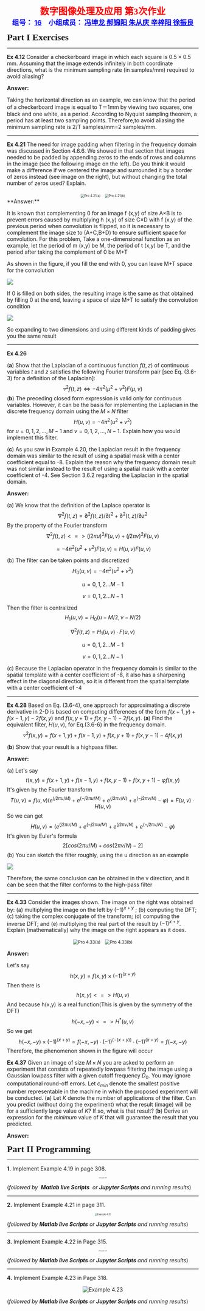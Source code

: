 <center><font face="微软雅黑" size=5 color=red><b>数字图像处理及应用 第3次作业</b></font></center>

<center><font face=“微软雅黑" size=4 color = blue><b>组号： <u>16</u>&emsp;小组成员： <u>冯坤龙 郝锦阳 朱从庆 辛梓阳 徐振良</u></b></font></center>



<font face = "微软雅黑" size= 5><b>Part I Exercises</b></font>

***

**Ex 4.12** Consider a checkerboard image in which each square is $0.5\times 0.5$ mm. Assuming that the image extends infinitely in both coordinate directions, what is the minimum sampling rate (in samples/mm) required to avoid aliasing?

**Answer:**

Taking the horizontal direction as an example, we can know that the period of a checkerboard image is equal to T＝1mm by viewing two squares, one black and one white, as a period. According to Nyquist sampling theorem, a period has at least two sampling points. Therefore,to avoid aliasing the minimum sampling rate is 2/T samples/mm=2 samples/mm.



***

**Ex 4.21** The need for image padding when filtering in the frequency domain was discussed in Section 4.6.6. We showed in that section that images needed to be padded by appending zeros to the ends of rows and columns in the image (see the following image on the left). Do you think it would make a difference if we centered the image and surrounded it by a border of zeros instead (see image on the right), but without changing the total number of zeros used? Explain.

<center class="half">
<img src="./images/FigP0421(a).png" alt="Pro 4.21(a)" style="zoom:60%">
&nbsp
<img src="./images/FigP0421(b).png" alt="Pro 4.21(b)" style="zoom:60%">
</center>
**Answer:**

It is known that complementing 0 for an image f (x,y) of size A×B is to prevent errors caused by multiplying h (x,y) of size C×D with f (x,y) of the previous period when convolution is flipped, so it is necessary to complement the image size to (A+C,B+D) to ensure sufficient space for convolution. For this problem, Take a one-dimensional function as an example, let the period of m (x,y) be M, the period of t (x,y) be T, and the period after taking the complement of 0 be M+T

As shown in the figure, if you fill the end with 0, you can leave M+T space for the convolution

![](images/作业3图1.jpg)

If 0 is filled on both sides, the resulting image is the same as that obtained by filling 0 at the end, leaving a space of size M+T to satisfy the convolution condition

![](images/作业3图2.jpg)

So expanding to two dimensions and using different kinds of padding gives you the same result

***

**Ex 4.26** 

(**a**) Show that the Laplacian of a continuous function $f(t, z)$ of continuous variables $t$ and $z$ satisfies the following Fourier transform pair [see Eq. (3.6-3) for a definition of the Laplacian]:
$$
\triangledown^2f(t,z)\Longleftrightarrow{-4\pi^2(\mu^2+v^2)F(\mu,v)}
$$
(**b**) The preceding closed form expression is valid only for continuous variables. However, it can be the basis for implementing the Laplacian in the discrete frequency domain using the $M\times N$ filter 
$$
H(u,v)=-4\pi^2(u^2+v^2)
$$
for $u=0,1,2,\dots, M-1$ and $v=0,1,2,\dots, N-1$. Explain how you would implement this filter.


(**c**) As you saw in Example 4.20, the Laplacian result in the frequency domain was similar to the result of using a spatial mask with a center coefficient equal to -8. Explain the reason why the frequency domain result was not similar instead to the result of using a spatial mask with a center coefficient of -4. See Section 3.6.2 regarding the Laplacian in the spatial domain.

**Answer:**

(a) We know that the definition of the Laplace operator is
$$
∇^2 f(t,z)=∂^2 f(t,z)/∂t^2 +∂^2 (t,z)/∂z^2
$$
By the property of the Fourier transform
$$
∇^2 f(t,z)<=>(j2πu)^2 F(u,v)+(j2πv)^2 F(u,v)
$$

$$
=-4π^2 (u^2+v^2 )F(u,v)=H(u,v)F(u,v)
$$

(b) The filter can be taken points and discretized
$$
H_0 (u,v)=-4π^2 (u^2+v^2 )
$$

$$
u=0,1,2…M-1
$$

$$
v=0,1,2…N-1
$$

Then the filter is centralized
$$
H_1 (u,v)=H_0 (u-M/2,v-N/2)
$$

$$
∇^2 f(t,z)=H_1 (u,v)∙F(u,v)
$$

$$
u=0,1,2…M-1
$$

$$
v=0,1,2…N-1
$$

(c) Because the Laplacian operator in the frequency domain is similar to the spatial template with a center coefficient of -8, it also has a sharpening effect in the diagonal direction, so it is different from the spatial template with a center coefficient of -4

***

**Ex 4.28** Based on Eq. (3.6-4), one approach for approximating a discrete derivative in 2-D is based on computing differences of the form $f(x+1,y)+f(x-1,y)-2f(x,y)$ and $f(x,y+1)+f(x,y-1)-2f(x,y)$.
(**a**) Find the equivalent filter, $H(u,v)$, for Eq.(3.6-6) in the frequency domain.
$$
\triangledown^2f(x,y)=f(x+1,y)+f(x-1,y)+f(x,y+1)+f(x,y-1)-4f(x,y) \tag{3.6-6}
$$

(**b**) Show that your result is a highpass filter.

**Answer:**

(a) Let's say
$$
t(x,y)=f(x+1,y)+f(x-1,y)+f(x,y-1)+f(x,y+1)-φf(x,y)
$$
It's given by the Fourier transform
$$
T(u,v)=f(u,v)(e^(j2πu/M)+e^(-j2πu/M)+e^(j2πv/N)+e^(-j2πv/N)-φ)=F(u,v)∙H(u,v)
$$
So we can get
$$
H(u,v)=(e^(j2πu/M)+e^(-j2πu/M)+e^(j2πv/N)+e^(-j2πv/N)-φ)
$$
It's given by Euler's formula
$$
2[cos⁡(2πu/M)+cos⁡(2πv/N)-2]
$$
(b) You can sketch the filter roughly, using the u direction as an example

![](images/作业3图三.jpg)

Therefore, the same conclusion can be obtained in the v direction, and it can be seen that the filter conforms to the high-pass filter



***

**Ex 4.33** Consider the images shown. The image on the right was obtained by: (a) multiplying the image on the left by $(-1)^{x+y}$ ; (b) computing the DFT; (c) taking the complex conjugate of the transform; (d) computing the inverse DFT; and (e) multiplying the real part of the result by  $(-1)^{x+y}$. Explain (mathematically) why the image on the right appears as it does.

<center class="half">
<img src="./images/FigP0433(a).png" alt="Pro 4.33(a)" style="zoom:80%">
&nbsp
<img src="./images/FigP0433(b).png" alt="Pro 4.33(b)" style="zoom:80%">
</center>


**Answer:**

Let's say
$$
h(x,y)=f(x,y)×(-1)^(x+y)
$$
Then there is
$$
h(x,y)<=>H(u,v)
$$
And because h(x,y) is a real function(This is given by the symmetry of the DFT)
$$
h(-x,-y)<=>H^* (u,v)
$$
So we get
$$
h(-x,-y)×(-1)^(x+y)=f(-x,-y)∙(-1)^(-(x+y) )∙(-1)^(x+y)=f(-x,-y)
$$
Therefore, the phenomenon shown in the figure will occur

**Ex 4.37**  Given an image of size $M\times N$ you are asked to perform an experiment that consists of repeatedly lowpass filtering the image using a Gaussian lowpass filter with a given cutoff frequency $D_0$. You may ignore computational round-off errors. Let $c_{min}$ denote the smallest positive number representable in the machine in which the proposed experiment will be conducted.
(**a**) Let $K$ denote the number of applications of the filter. Can you predict (without doing the experiment) what the result (image) will be for a sufficiently large value of $K$? If so, what is that result?
(**b**) Derive an expression for the *minimum* value of $K$ that will guarantee the result that you predicted.

**Answer:**



<div STYLE="page-break-after: always;"></div>

<font face = "微软雅黑"  size= 5><b>Part II Programming</b></font>

***

**1.**  Implement Example 4.19 in page 308.

<center class="half"><img src="./images/Fig0457(a)(thumb_print).png" alt="Example 4.19" style="zoom:20%"></center>


(*followed by  **Matlab live Scripts**  or **Jupyter Scripts** and running results*)





***

**2.** Implement Example 4.21 in page 311.

<center class="half"><img src="./images/Fig0459(a)(orig_chest_xray).png" alt="Example 4.21" style="zoom:40%"></center>

(*followed by  **Matlab live Scripts**  or **Jupyter Scripts** and running results*)





***

**3.**  Implement Example 4.22 in Page 315.

<center class="half"><img src="./images/Fig0462(a)(PET_image).png" alt="Example 4.22" style="zoom:20%"></center>

(*followed by  **Matlab live Scripts**  or **Jupyter Scripts** and running results*)





***

**4.**  Implement Example 4.23  in Page 318.

<center class="half"><img src="./images/Fig0464(a)(car_75DPI_Moire).png" alt="Example 4.23" style="zoom:100%"></center>

(*followed by  **Matlab live Scripts**  or **Jupyter Scripts** and running results*)

